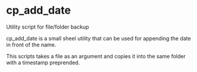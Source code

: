 # cp_add_date
Utility script for file/folder backup

cp_add_date is a small sheel utility that can be used for appending
the date in front of the name.

This scripts takes a file as an argument and copies
it into the same folder with a timestamp preprended.
